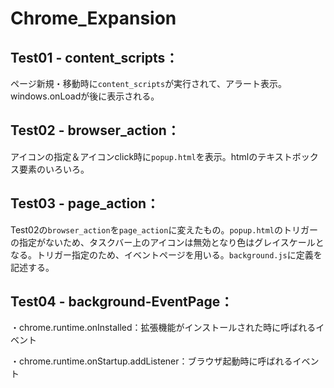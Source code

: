 # Chrome_Expansion

## Test01 - content_scripts：

ページ新規・移動時に`content_scripts`が実行されて、アラート表示。windows.onLoadが後に表示される。

## Test02 - browser_action：

アイコンの指定＆アイコンclick時に`popup.html`を表示。htmlのテキストボックス要素のいろいろ。

## Test03 - page_action：

Test02の`browser_action`を`page_action`に変えたもの。`popup.html`のトリガーの指定がないため、タスクバー上のアイコンは無効となり色はグレイスケールとなる。トリガー指定のため、イベントページを用いる。`background.js`に定義を記述する。

## Test04 - background-EventPage：

・chrome.runtime.onInstalled：拡張機能がインストールされた時に呼ばれるイベント

・chrome.runtime.onStartup.addListener：ブラウザ起動時に呼ばれるイベント
